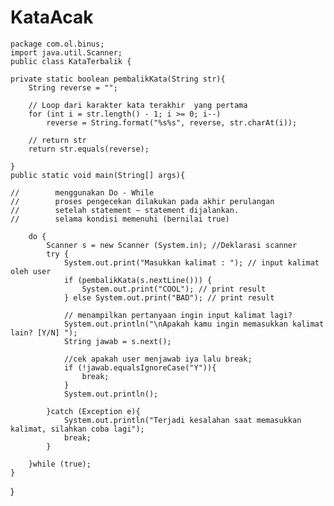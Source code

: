 # KataAcak

    package com.ol.binus;
    import java.util.Scanner;
    public class KataTerbalik {

    private static boolean pembalikKata(String str){
        String reverse = "";

        // Loop dari karakter kata terakhir  yang pertama
        for (int i = str.length() - 1; i >= 0; i--)
            reverse = String.format("%s%s", reverse, str.charAt(i));

        // return str
        return str.equals(reverse);

    }
    public static void main(String[] args){
    
    //        menggunakan Do - While
    //        proses pengecekan dilakukan pada akhir perulangan
    //        setelah statement – statement dijalankan.
    //        selama kondisi memenuhi (bernilai true)

        do {
            Scanner s = new Scanner (System.in); //Deklarasi scanner
            try {
                System.out.print("Masukkan kalimat : "); // input kalimat oleh user
                if (pembalikKata(s.nextLine())) {
                    System.out.print("COOL"); // print result
                } else System.out.print("BAD"); // print result

                // menampilkan pertanyaan ingin input kalimat lagi?
                System.out.println("\nApakah kamu ingin memasukkan kalimat lain? [Y/N] ");
                String jawab = s.next();

                //cek apakah user menjawab iya lalu break;
                if (!jawab.equalsIgnoreCase("Y")){
                    break;
                }
                System.out.println();

            }catch (Exception e){
                System.out.println("Terjadi kesalahan saat memasukkan kalimat, silahkan coba lagi");
                break;
            }

        }while (true);
    }

}
